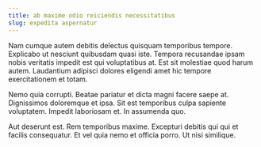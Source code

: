```yaml
---
title: ab maxime odio reiciendis necessitatibus
slug: expedita aspernatur
---
```


Nam cumque autem debitis delectus quisquam temporibus tempore. Explicabo ut nesciunt quibusdam quasi iste. Tempora recusandae ipsam nobis veritatis impedit est qui voluptatibus at. Est sit molestiae quod harum autem. Laudantium adipisci dolores eligendi amet hic tempore exercitationem et totam.

Nemo quia corrupti. Beatae pariatur et dicta magni facere saepe at. Dignissimos doloremque et ipsa. Sit est temporibus culpa sapiente voluptatem. Impedit laboriosam et. In assumenda quo.

Aut deserunt est. Rem temporibus maxime. Excepturi debitis qui qui et facilis consequatur. Et vel quia nemo et officia porro. Ut nisi similique.
